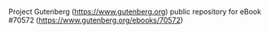 Project Gutenberg (https://www.gutenberg.org) public repository for
eBook #70572 (https://www.gutenberg.org/ebooks/70572)
